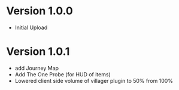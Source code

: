 # Version 1.0.0
 - Initial Upload

# Version 1.0.1
 - add Journey Map
 - Add The One Probe (for HUD of items)
 - Lowered client side volume of villager plugin to 50% from 100%